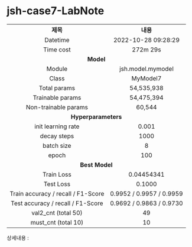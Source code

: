 <h1 id="title">jsh-case7-LabNote</h1>
<table style="border: 2px; text-align:center;">
<tr style="font-weight: bold;, font-size: 30px;">
<td> 제목 </td>
<td> 내용 </td>
</tr>
<tr>
<td> Datetime </td>
<td id="date">2022-10-28 09:28:29</td>
</tr>
<tr>
<td> Time cost </td>
<td id="time-cost">272m 29s</td>
</tr>
<tr>
<td colspan="2" style="font-weight: bold;, font-size: 30px;"> Model </td>
</tr>
<tr>
<td> Module </td>
<td id="module">jsh.model.mymodel</td>
</tr>
<tr>
<td> Class </td>
<td id="class">MyModel7</td>
</tr>
<tr>
<td> Total params </td>
<td id="total-params">54,535,938</td>
</tr>
<tr>
<td> Trainable params </td>
<td id="trainable-params">54,475,394</td>
</tr>
<tr>
<td> Non-trainable params </td>
<td id="non-trainable-params">60,544</td>
</tr>
<tr>
<td colspan="2" style="font-weight: bold;, font-size: 30px;"> Hyperparameters </td>
</tr>
<tr>
<td> init learning rate </td>
<td id="init-lr">0.001</td>
</tr>
<tr>
<td> decay steps </td>
<td id="decay-steps">1000</td>
</tr>
<tr>
<td> batch size </td>
<td id="batch-size">8</td>
</tr>
<tr>
<td> epoch </td>
<td id="epoch">100</td>
<tr>
<td colspan="2" style="font-weight: bold;, font-size: 30px;"> Best Model </td>
</tr>
<tr>
<td> Train Loss </td>
<td id="train-loss">0.04454341</td>
</tr>
<tr>
<td> Test Loss </td>
<td id="test-loss">0.1000</td>
</tr>
<tr>
<td> Train accuracy / recall / F1-Score </td>
<td id="train-score">0.9952 / 0.9957 / 0.9959</td>
</tr>
<tr>
<td> Test accuracy / recall / F1-Score </td>
<td id="test-score">0.9692 / 0.9863 / 0.9730</td>
</tr>
<tr>
<td> val2_cnt (total 50) </td>
<td id="val2-cnt">49</td>
</tr>
<tr>
<td> must_cnt (total 10) </td>
<td id="must-cnt">10</td>
</tr>
</tr></table>
<p>상세내용 : </p>